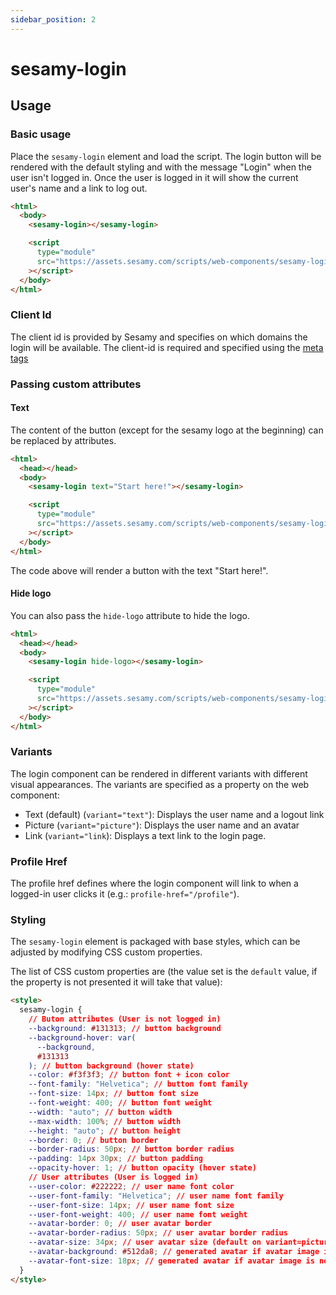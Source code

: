 ```yaml
---
sidebar_position: 2
---
```


# sesamy-login

## Usage

### Basic usage

Place the `sesamy-login` element and load the script. The login button will be rendered with the default styling and with the message "Login" when the user isn't logged in. Once the user is logged in it will show the current user's name and a link to log out.

```html
<html>
  <body>
    <sesamy-login></sesamy-login>

    <script
      type="module"
      src="https://assets.sesamy.com/scripts/web-components/sesamy-login.min.js"
    ></script>
  </body>
</html>
```

### Client Id

The client id is provided by Sesamy and specifies on which domains the login will be available. The client-id is required and specified using the [meta tags](/docs/integration/indexing/meta-tags.md)

### Passing custom attributes

#### Text

The content of the button (except for the sesamy logo at the beginning) can be replaced by attributes.

```html
<html>
  <head></head>
  <body>
    <sesamy-login text="Start here!"></sesamy-login>

    <script
      type="module"
      src="https://assets.sesamy.com/scripts/web-components/sesamy-login.min.js"
    ></script>
  </body>
</html>
```

The code above will render a button with the text "Start here!".

#### Hide logo

You can also pass the `hide-logo` attribute to hide the logo.

```html
<html>
  <head></head>
  <body>
    <sesamy-login hide-logo></sesamy-login>

    <script
      type="module"
      src="https://assets.sesamy.com/scripts/web-components/sesamy-login.min.js"
    ></script>
  </body>
</html>
```

### Variants

The login component can be rendered in different variants with different visual appearances. The variants are specified as a property on the web component:

- Text (default) (`variant="text"`): Displays the user name and a logout link
- Picture (`variant="picture"`): Displays the user name and an avatar
- Link (`variant="link`): Displays a text link to the login page.

### Profile Href

The profile href defines where the login component will link to when a logged-in user clicks it (e.g.: `profile-href="/profile"`).

### Styling

The `sesamy-login` element is packaged with base styles, which can be adjusted by modifying CSS custom properties.

The list of CSS custom properties are (the value set is the `default` value, if the property is not presented it will take that value):

```html
<style>
  sesamy-login {
    // Buton attributes (User is not logged in)
    --background: #131313; // button background
    --background-hover: var(
      --background,
      #131313
    ); // button background (hover state)
    --color: #f3f3f3; // button font + icon color
    --font-family: "Helvetica"; // button font family
    --font-size: 14px; // button font size
    --font-weight: 400; // button font weight
    --width: "auto"; // button width
    --max-width: 100%; // button width
    --height: "auto"; // button height
    --border: 0; // button border
    --border-radius: 50px; // button border radius
    --padding: 14px 30px; // button padding
    --opacity-hover: 1; // button opacity (hover state)
    // User attributes (User is logged in)
    --user-color: #222222; // user name font color
    --user-font-family: "Helvetica"; // user name font family
    --user-font-size: 14px; // user name font size
    --user-font-weight: 400; // user name font weight
    --avatar-border: 0; // user avatar border
    --avatar-border-radius: 50px; // user avatar border radius
    --avatar-size: 34px; // user avatar size (default on variant=picture is 50px)
    --avatar-background: #512da8; // generated avatar if avatar image is not found background
    --avatar-font-size: 18px; // generated avatar if avatar image is not found font size
  }
</style>
```
